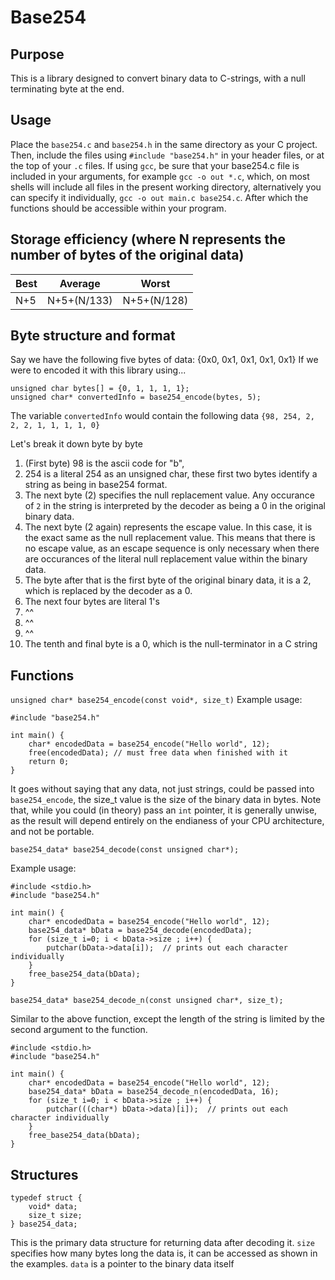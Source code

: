 # Base254

## Purpose
This is a library designed to convert binary data to C-strings, with a null terminating byte at the end.

## Usage
Place the `base254.c` and `base254.h` in the same directory as your C project. Then, include the files using `#include "base254.h"` in your header files, or at the top
of your `.c` files.
If using `gcc`, be sure that your base254.c file is included in your arguments, for example `gcc -o out *.c`, which, on most shells will include
all files in the present working directory, alternatively you can specify it individually, `gcc -o out main.c base254.c`. After which the functions should be accessible
within your program.

## Storage efficiency (where N represents the number of bytes of the original data)
| Best | Average | Worst |
|-------------|-------------|-------------|
|N+5|N+5+(N/133)|N+5+(N/128)|

## Byte structure and format
Say we have the following five bytes of data: {0x0, 0x1, 0x1, 0x1, 0x1}
If we were to encoded it with this library using...
```
unsigned char bytes[] = {0, 1, 1, 1, 1};
unsigned char* convertedInfo = base254_encode(bytes, 5);
```
The variable `convertedInfo` would contain the following data
`{98, 254, 2, 2, 2, 1, 1, 1, 1, 0}`

Let's break it down byte by byte

1. (First byte) 98 is the ascii code for "b", 
2. 254 is a literal 254 as an unsigned char, these first two bytes identify a string as being in base254 format.
3. The next byte (2) specifies the null replacement value. Any occurance of `2` in the string is interpreted by the decoder as being a 0 in the original binary data.
4. The next byte (2 again) represents the escape value. In this case, it is the exact same as the null replacement value. This means that there is no escape value, as an escape sequence is only necessary when there are occurances of the literal null replacement value within the binary data. 
5. The byte after that is the first byte of the original binary data, it is a 2, which is replaced by the decoder as a 0.
6. The next four bytes are literal 1's
7. ^^
8. ^^
9. ^^
10. The tenth and final byte is a 0, which is the null-terminator in a C string


## Functions
`unsigned char* base254_encode(const void*, size_t)`
Example usage: 
```
#include "base254.h"

int main() {
    char* encodedData = base254_encode("Hello world", 12);
    free(encodedData); // must free data when finished with it
    return 0;
}
```
It goes without saying that any data, not just strings, could be passed into `base254_encode`, the size\_t value is the size of the binary data in bytes. Note that, while you could (in theory) pass an `int` pointer, it is generally unwise, as the result will depend entirely on the endianess of your CPU architecture, and not be portable.

`base254_data* base254_decode(const unsigned char*);`

Example usage:
```
#include <stdio.h>
#include "base254.h"

int main() {
    char* encodedData = base254_encode("Hello world", 12);
    base254_data* bData = base254_decode(encodedData);
    for (size_t i=0; i < bData->size ; i++) {
        putchar(bData->data[i]);  // prints out each character individually
    }
    free_base254_data(bData);
}
```

`base254_data* base254_decode_n(const unsigned char*, size_t);`

Similar to the above function, except the length of the string is limited by the second argument to the function. 

```
#include <stdio.h>
#include "base254.h"

int main() {
    char* encodedData = base254_encode("Hello world", 12);
    base254_data* bData = base254_decode_n(encodedData, 16);
    for (size_t i=0; i < bData->size ; i++) {
        putchar(((char*) bData->data)[i]);  // prints out each character individually
    }
    free_base254_data(bData);
}
```

## Structures
```
typedef struct {
    void* data;
    size_t size;
} base254_data;
```
This is the primary data structure for returning data after decoding it. `size` specifies how many bytes long the data is, it can be accessed as shown in the examples.
`data` is a pointer to the binary data itself 
